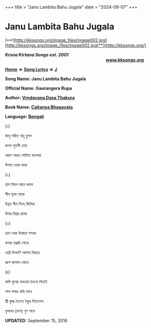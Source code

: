 +++
title = "Janu Lambita Bahu Jugala"
date = "2024-08-07"
+++

# Janu Lambita Bahu Jugala
[**![http://kksongs.org/image_files/image002.jpg](http://kksongs.org/image_files/image002.jpg)**](http://kksongs.org/)

**_Krsna Kirtana Songs est. 2001_**                                                                                                                                                **_www.kksongs.org_**

**[Home](http://kksongs.org/)** **⇒** **[Song Lyrics](http://kksongs.org/lyrics.html)** **⇒** **[J](http://kksongs.org/songs/song_j.html)**

**Song Name: Janu Lambita Bahu Jugala**

**Official Name: Gaurangera Rupa**

**Author:** [**Vrndavana Dasa Thakura**](http://kksongs.org/authors/list/vrndavana.html)

**Book Name: [Caitanya Bhagavata](http://kksongs.org/authors/literature/cb.html)**

**Language:** [**Bengali**](http://kksongs.org/language/list/bengali.html)

(১)

জানু লম্বিত বাহু যুগল

কনল পুতলী দেহা

অরুণ অম্বর শোভিত কলেবর

উপমা দেয়ব কাহা

(২)

হাস বিমল বয়ান কমল

পীন হৃদয় সাজে

উন্নত গীম সিংহ জিনিয়া

উদার বিগ্রহ রাজে

(৩)

চরণ নখর উজোর শশধর

কনয়া মঞ্জরি শোহে

হেরি দিনমণি আপনা নিছয়ে

রূপে জগমন মোহে

(৪)

কলি যুগের অবতার চৈতন্য নিতাই

পাপ পাষণ্ড নাহি মানে

শ্রী কৃষ্ণ চৈতন্য ঠকুর নিত্যানন্দ

বৃন্দাবন (দাস) গুণ গানে

**UPDATED:** September 15, 2016